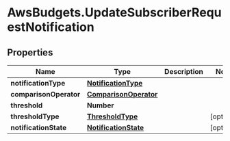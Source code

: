 # AwsBudgets.UpdateSubscriberRequestNotification

## Properties

Name | Type | Description | Notes
------------ | ------------- | ------------- | -------------
**notificationType** | [**NotificationType**](NotificationType.md) |  | 
**comparisonOperator** | [**ComparisonOperator**](ComparisonOperator.md) |  | 
**threshold** | **Number** |  | 
**thresholdType** | [**ThresholdType**](ThresholdType.md) |  | [optional] 
**notificationState** | [**NotificationState**](NotificationState.md) |  | [optional] 


